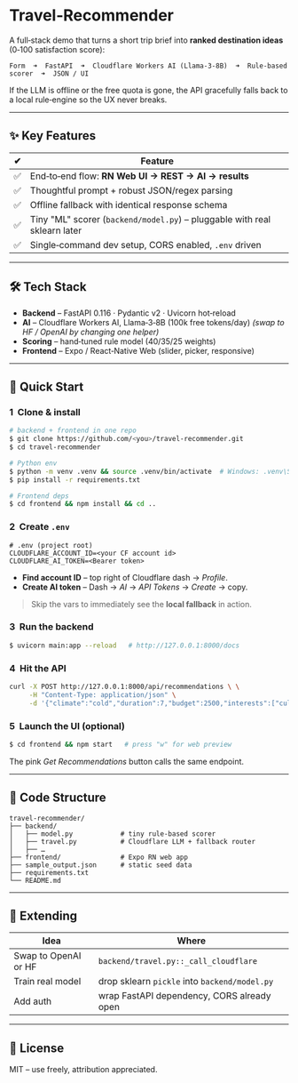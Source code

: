# Travel‑Recommender

A full‑stack demo that turns a short trip brief into **ranked destination ideas** (0‑100 satisfaction score):

```
Form  ➜  FastAPI  ➜  Cloudflare Workers AI (Llama‑3‑8B)  ➜  Rule‑based scorer  ➜  JSON / UI
```

If the LLM is offline or the free quota is gone, the API gracefully falls back to a local rule‑engine so the UX never breaks.

---

## ✨ Key Features

| ✔ | Feature                                                                   |
| - | ------------------------------------------------------------------------- |
| ✅ | End‑to‑end flow: **RN Web UI → REST → AI → results**                      |
| ✅ | Thoughtful prompt + robust JSON/regex parsing                             |
| ✅ | Offline fallback with identical response schema                           |
| ✅ | Tiny "ML" scorer (`backend/model.py`) – pluggable with real sklearn later |
| ✅ | Single‑command dev setup, CORS enabled, `.env` driven                     |

---

## 🛠 Tech Stack

* **Backend** – FastAPI 0.116 · Pydantic v2 · Uvicorn hot‑reload
* **AI** – Cloudflare Workers AI, Llama‑3‑8B (100k free tokens/day)
  *(swap to HF / OpenAI by changing one helper)*
* **Scoring** – hand‑tuned rule model (40/35/25 weights)
* **Frontend** – Expo / React‑Native Web (slider, picker, responsive)

---

## 🚀 Quick Start

### 1  Clone & install

```bash
# backend + frontend in one repo
$ git clone https://github.com/<you>/travel-recommender.git
$ cd travel-recommender

# Python env
$ python -m venv .venv && source .venv/bin/activate  # Windows: .venv\Scripts\activate
$ pip install -r requirements.txt

# Frontend deps
$ cd frontend && npm install && cd ..
```

### 2  Create `.env`

```dotenv
# .env (project root)
CLOUDFLARE_ACCOUNT_ID=<your CF account id>
CLOUDFLARE_AI_TOKEN=<Bearer token>
```

* **Find account ID** – top right of Cloudflare dash → *Profile*.
* **Create AI token** – Dash → *AI* → *API Tokens* → *Create* → copy.

> Skip the vars to immediately see the **local fallback** in action.

### 3  Run the backend

```bash
$ uvicorn main:app --reload   # http://127.0.0.1:8000/docs
```

### 4  Hit the API

```bash
curl -X POST http://127.0.0.1:8000/api/recommendations \ \
     -H "Content-Type: application/json" \
     -d '{"climate":"cold","duration":7,"budget":2500,"interests":["culture","adventure"]}' | jq
```

### 5  Launch the UI (optional)

```bash
$ cd frontend && npm start   # press "w" for web preview
```

The pink *Get Recommendations* button calls the same endpoint.

---

## 🧩 Code Structure

```
travel-recommender/
├── backend/
│   ├── model.py            # tiny rule‑based scorer
│   ├── travel.py           # Cloudflare LLM + fallback router
│   ├── …
├── frontend/               # Expo RN web app
├── sample_output.json      # static seed data
├── requirements.txt
└── README.md
```

---

## 🔄 Extending

| Idea                 | Where                                          |
| -------------------- | ---------------------------------------------- |
| Swap to OpenAI or HF | `backend/travel.py::_call_cloudflare`          |
| Train real model     | drop sklearn `pickle` into `backend/model.py`  |
| Add auth             | wrap FastAPI dependency, CORS already open     |

---

## 📝 License

MIT – use freely, attribution appreciated.
